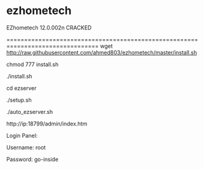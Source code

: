   # ezhometech
  EZhometech 12.0.002n CRACKED

================================================================================ 
wget http://raw.githubusercontent.com/ahmed803/ezhometech/master/install.sh

chmod 777 install.sh

./install.sh

cd ezserver

./setup.sh

./auto_ezserver.sh

http://ip:18799/admin/index.htm

Login Panel:

Username: root

Password: go-inside
